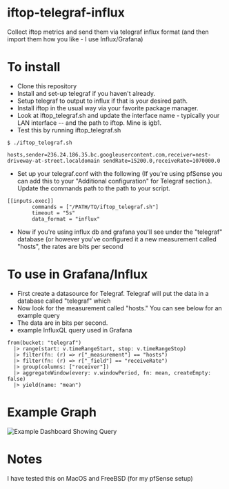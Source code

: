 # iftop-telegraf-influx

Collect iftop metrics and send them via telegraf influx format (and then import them how you like - I use Influx/Grafana)

# To install

 - Clone this repository
 - Install and set-up telegraf if you haven't already.
 - Setup telegraf to output to influx if that is your desired path.
 - Install iftop in the usual way via your favorite package manager.
 - Look at iftop_telegraf.sh and update the interface name - typically your LAN interface -- and the path to iftop. Mine is igb1.
 - Test this by running iftop_telegraf.sh

```
$ ./iftop_telegraf.sh

hosts,sender=236.24.186.35.bc.googleusercontent.com,receiver=nest-driveway-at-street.localdomain sendRate=15200.0,receiveRate=1070000.0
 ```

 - Set up your telegraf.conf with the following (If you're using pfSense you can add this to your "Additional configuration" for Telegraf section.). Update the commands path to the path to your script.
  
```
[[inputs.exec]]
        commands = ["/PATH/TO/iftop_telegraf.sh"]
        timeout = "5s"
        data_format = "influx"
```

 - Now if you're using influx db and grafana you'll see under the "telegraf" database (or however you've configured it a new measurement called "hosts", the rates are bits per second

# To use in Grafana/Influx

- First create a datasource for Telegraf. Telegraf will put the data in a database called "telegraf" which
- Now look for the measurement called "hosts." You can see below for an example query
- The data are in bits per second.
- example InfluxQL query used in Grafana

```
from(bucket: "telegraf")
  |> range(start: v.timeRangeStart, stop: v.timeRangeStop)
  |> filter(fn: (r) => r["_measurement"] == "hosts")
  |> filter(fn: (r) => r["_field"] == "receiveRate")
  |> group(columns: ["receiver"])
  |> aggregateWindow(every: v.windowPeriod, fn: mean, createEmpty: false)
  |> yield(name: "mean")
```

# Example Graph

![Example Dashboard Showing Query](https://raw.githubusercontent.com/scottmsilver/iftop-telegraf-influx/main/Screenshot%202020-10-03%20at%201.17.41%20PM.png)

# Notes

I have tested this on MacOS and FreeBSD (for my pfSense setup)
